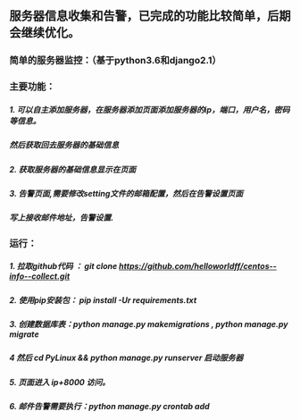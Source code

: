 ## 服务器信息收集和告警，已完成的功能比较简单，后期会继续优化。
### 简单的服务器监控：（基于python3.6和django2.1）
### 主要功能：
##### 1. 可以自主添加服务器，在服务器添加页面添加服务器的ip，端口，用户名，密码等信息。
##### 然后获取回去服务器的基础信息
##### 2. 获取服务器的基础信息显示在页面
##### 3. 告警页面,需要修改setting文件的邮箱配置，然后在告警设置页面
##### 写上接收邮件地址，告警设置.
### 运行：
##### 1. 拉取github代码 ：   git clone https://github.com/helloworldff/centos--info--collect.git
##### 2. 使用pip安装包： pip install -Ur requirements.txt
##### 3. 创建数据库表：python manage.py makemigrations , python manage.py migrate 
##### 4  然后 cd PyLinux && python manage.py runserver 启动服务器
##### 5. 页面进入 ip+8000 访问。 
##### 6. 邮件告警需要执行：python manage.py crontab add
